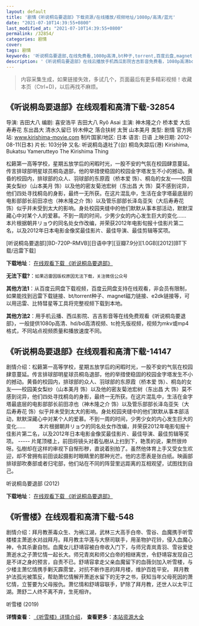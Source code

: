 ```yaml
---
layout: default
title: '剧情《听说桐岛要退部》下载资源/在线播放/视频地址/1080p/高清/蓝光'
date: "2021-07-10T14:39:55+0800"
last_modified_at: "2021-07-10T14:39:55+0800"
permalink: /32854/
categories: 剧情
cover:
tags: 剧情
keywords: '听说桐岛要退部,在线免费看,1080p高清,bt种子,torrent,百度云盘,magnet,磁力链,迅雷下载资源'
description: '《听说桐岛要退部》在线云播放手机西瓜影院吉吉影音免费看，1080p高清bd/hd未删减完整版和tc抢先枪版，mkv/mp4格式，附带bt/torrent种子、magnet/磁力链、百度云盘、网盘资源迅雷下载链接'
---
```


>内容采集生成，如果链接失效，多试几个，页面最后有更多精彩视频！收藏本页（Ctrl+D)，以后再找不麻烦。


## 《听说桐岛要退部》在线观看和高清下载-32854

导演: 吉田大八 编剧: 喜安浩平 吉田大八 Ryô Asai 主演: 神木隆之介 桥本爱 大后寿寿花 东出昌大 清水久留巳 铃木伸之 落合扶树 太贺 山本美月 类型: 剧情 官方网站: www.kirishima-movie.com 制片国家/地区: 日本 语言: 日语 上映日期: 2012-08-11(日本) 片长: 103分钟 又名: 听说桐岛退社了(台) 桐岛失踪后(港) Kirishima, Bukatsu Yamerutteyo The Kirishima Thing

松籁第一高等学校，星期五放学后的闲暇时光，一股不安的气氛在校园肆意蔓延。传言排球部明星球员桐岛退部，他的举措使稳固的校园金字塔发生不小的撼动。黄昏的校园内，排球部的众人、羽球部的东原霞（桥本爱 饰）、桐岛的女友——校园美女梨纱（山本美月 饰）以及他的密友菊池宏树（东出昌 大 饰）莫不感到诧异，他们四处寻找桐岛的身影，最终一无所获。在这片混乱中，生活在金字塔最底层的电影部部长前田凉也（神木隆之介 饰）以及管乐部部长泽岛亚矢（大后寿寿花 饰）似乎并未受到太大的影响。身处校园夹缝中的他们默默从事本部活动，默默深藏心中对某个人的爱慕。不到一周的时间，少男少女的内心发生巨大的变化…… 本片根据朝井リョウ的同名处女作改编，并荣获2012年电影旬报十佳影片第二名，以及2012年日本电影金像奖最佳影片、最佳导演、最佳剪辑等奖项。


[听说桐岛要退部][BD-720P-RMVB][日语中字][豆瓣7.9分][1.0GB][2012][BT下载/迅雷下载]

**下载地址**： [在线观看下载 《听说桐岛要退部》](https://www.btdx8.com/torrent/the_kirishima_thing_2012.html) 


**无法下载?**：`如果迅雷因版权原因无法下载，关注微信公众号 `

**其他方法1**：从百度云网盘下载视频，百度云网盘支持在线观看，非会员有限制，如果能找到迅雷下载链接、bt/torrent种子、magnet磁力链接、e2dk链接等，可以用迅雷、比特彗星等工具将完整视频下载到本地。

**其他方法2**：用手机云播、西瓜影院、吉吉影音等在线免费观看《听说桐岛要退部》，一般提供1080p高清、hd/bd高清视频、tc抢先版视频，视频为mkv或mp4格式，不同站点视频质量和播放速度不同。


## 《听说桐岛要退部》在线观看和高清下载-14147

剧情介绍：松籁第一高等学校，星期五放学后的闲暇时光，一股不安的气氛在校园肆意蔓延。传言排球部明星球员桐岛退部，他的举措使稳固的校园金字塔发生不小的撼动。黄昏的校园内，排球部的众人、羽球部的东原霞（桥本爱 饰）、桐岛的女友——校园美女梨纱（山本美月 饰）以及他的密友菊池宏树（东出昌 大 饰）莫不感到诧异，他们四处寻找桐岛的身影，最终一无所获。在这片混乱中，生活在金字塔最底层的电影部部长前田凉也（神木隆之介 饰）以及管乐部部长泽岛亚矢（大后寿寿花 饰）似乎并未受到太大的影响。身处校园夹缝中的他们默默从事本部活动，默默深藏心中对某个人的爱慕。不到一周的时间，少男少女的内心发生巨大的变化……  　　本片根据朝井リョウ的同名处女作改编，并荣获2012年电影旬报十佳影片第二名，以及2012年日本电影金像奖最佳影片、最佳导演、最佳剪辑等奖项。 ----- 片尾顶楼上，前田将镜头对着弘樹从上扫到下，艳羡的说，果然很帅呀。弘樹却在这样的审视下自惭形秽，直说着别拍了。虽然他体育上手又受女生欢迎，却不曾拥有前田谈起摄影时眼睛里的那种光芒。他的志愿表是张白纸。映画部排球部吹奏部或者归宅部，他们站在不同的阵营里远距离的互相观望，试图找到自己。


听说桐岛要退部 (2012)

**下载地址**： [在线观看下载 《听说桐岛要退部》](https://www.btbtdy.me/btdy/dy5393.html) 


## 《听雪楼》在线观看和高清下载-548

剧情介绍：拜月教荼毒众生、为祸江湖，武林三大高手白帝、雪谷、血魔携手听雪楼楼主萧逝水对战拜月。拜月教主华莲与大祭司联手，用圣物护花铃，侵入血魔心神，令其杀妻自刎。血魔女儿舒靖容被白帝收入门下，与师兄青岚青羽、雪谷爱徒萧逝水之子萧忆情一起长大。师兄青岚和师父白帝的相继离世，令舒靖容发现自己是不详之身的预言，自责不已。舒靖容拿走父亲血魔留下的血薇剑加入听雪楼，与少楼主萧忆情携手剿灭霹雳堂，对抗不断作恶的拜月楼，维护百姓平安。 拜月教护法孤光被策反，帮助萧忆情解开萧逝水留下的无字之书，获知当年父母死因的萧忆情，立誓要为父母报仇。萧忆情和舒靖容联手，铲除了拜月教，还世人以太平江湖。萧舒二人终不离不弃，生死相许。


听雪楼 (2019)

**详情查看**： [《听雪楼》详情介绍](/movie/548/)， **查看更多**：[本站资源大全](/movie/t/all/)

